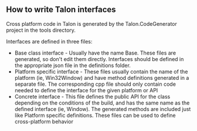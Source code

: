 How to write Talon interfaces
-----------------------------

Cross platform code in Talon is generated by the Talon.CodeGenerator project in the tools directory.

Interfaces are defined in three files:
* Base class interface -
	Usually have the name <class name>Base. These files are generated, so don't edit them directly.
	Interfaces should be defined in the appropriate json file in the definitions folder.
* Platform specific interface -
	These files usually contain the name of the platform (ie, Win32Window) and have method definitions
	generated in a separate file. The corresponding cpp file should only contain code needed to define
	the interface for the given platform or API
* Concrete interface -
	This file defines the public API for the class depending on the conditions of the build, and has the
	same name as the defined interface (ie, Window). The generated methods are included just like Platform specific
	definitions. These files can be used to define cross-platform behavior